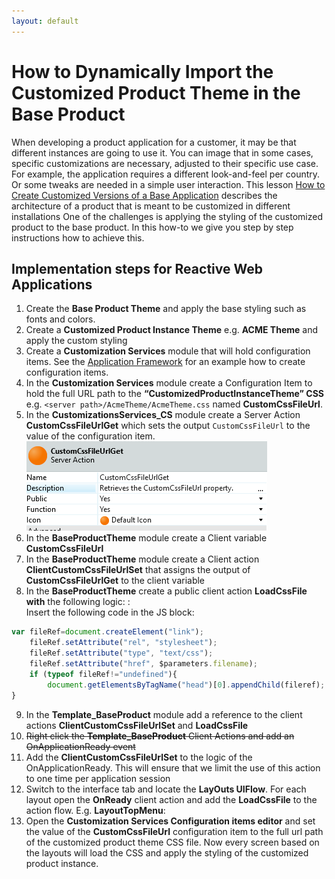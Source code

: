 ```yaml
---
layout: default
---
```

# How to Dynamically Import the Customized Product Theme in the Base Product
When developing a product application for a customer, it may be that different instances are going to use it. You can image that in some cases, specific customizations are necessary, adjusted to their specific use case. For example, the application requires a different look-and-feel per country. Or some tweaks are needed in a simple user interaction. This lesson [How to Create Customized Versions of a Base Application](https://success.outsystems.com/Documentation/Best_Practices/Architecture/How_to_Create_Customized_Versions_of_a_Base_Application) describes the architecture of a product that is meant to be customized in different installations
One of the challenges is applying the styling of the customized product to the base product. In this how-to we give you step by step instructions how to achieve this.
## Implementation steps for Reactive Web Applications
1.	Create the **Base Product Theme** and apply the base styling such as fonts and colors.
2.	Create a **Customized Product Instance Theme** e.g. **ACME Theme** and apply the custom styling
3.	Create a **Customization Services** module that will hold configuration items. See the [Application Framework](https://www.outsystems.com/forge/component-overview/5944/application-framework) for an example how to create configuration items.
4.	In the **Customization Services** module create a Configuration Item to hold the full URL path to the **“CustomizedProductInstanceTheme” CSS** e.g.
`<server path>/AcmeTheme/AcmeTheme.css` named **CustomCssFileUrl**.
5.	In the **CustomizationsServices_CS** module create a Server Action **CustomCssFileUrlGet** which sets the output `CustomCssFileUrl` to the value of the configuration item.
![Screenshot of CustomCssFileUrlGet](images/CustomCssFileUrlGet.png)
6.	In the **BaseProductTheme** module create a Client variable **CustomCssFileUrl**
7.	In the **BaseProductTheme** module create a Client action **ClientCustomCssFileUrlSet** that assigns the output of **CustomCssFileUrlGet** to the client variable   
8.	In the **BaseProductTheme** create a public client action **LoadCssFile with** the following logic: :  
Insert the following code in the JS block:
``` javascript
var fileRef=document.createElement("link");
    fileRef.setAttribute("rel", "stylesheet");
    fileRef.setAttribute("type", "text/css");
    fileRef.setAttribute("href", $parameters.filename);
    if (typeof fileRef!="undefined"){
        document.getElementsByTagName("head")[0].appendChild(fileref);
}
```
9.	In the **Template_BaseProduct** module add a reference to the client actions **ClientCustomCssFileUrlSet** and **LoadCssFile**
10.	~~Right click the **Template_BaseProduct** Client Actions and add an OnApplicationReady event~~
11.	Add the **ClientCustomCssFileUrlSet** to the logic of the OnApplicationReady. This will ensure that we limit the use of this action to one time per application session
12.	Switch to the interface tab and locate the **LayOuts UIFlow**. For each layout open the **OnReady** client action and add the **LoadCssFile** to the action flow. E.g. **LayoutTopMenu**:  
13.	Open the **Customization Services Configuration items editor** and set the value of the **CustomCssFileUrl** configuration item to the full url path of the customized product theme CSS file.
Now every screen based on the layouts will load the CSS and apply the styling of the customized product instance.

